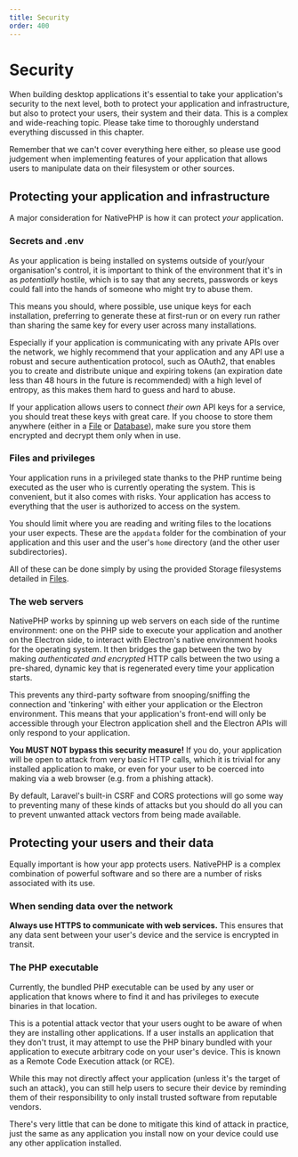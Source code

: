 ```yaml
---
title: Security
order: 400
---
```

# Security

When building desktop applications it's essential to take your application's security to the next level, both to
protect your application and infrastructure, but also to protect your users, their system and their data. This is a
complex and wide-reaching topic. Please take time to thoroughly understand everything discussed in this chapter.

Remember that we can't cover everything here either, so please use good judgement when implementing features of your
application that allows users to manipulate data on their filesystem or other sources.

## Protecting your application and infrastructure

A major consideration for NativePHP is how it can protect _your_ application.

### Secrets and .env
As your application is being installed on systems outside of your/your organisation's control, it is important to think
of the environment that it's in as _potentially_ hostile, which is to say that any secrets, passwords or keys
could fall into the hands of someone who might try to abuse them.

This means you should, where possible, use unique keys for each installation, preferring to generate these at first-run
or on every run rather than sharing the same key for every user across many installations.

Especially if your application is communicating with any private APIs over the network, we highly recommend that your
application and any API use a robust and secure authentication protocol, such as OAuth2, that enables you to create and
distribute unique and expiring tokens (an expiration date less than 48 hours in the future is recommended) with a high
level of entropy, as this makes them hard to guess and hard to abuse.

If your application allows users to connect _their own_ API keys for a service, you should treat these keys with great
care. If you choose to store them anywhere (either in a [File](/docs/digging-deeper/files) or
[Database](/docs/digging-deeper/databases)), make sure you store them encrypted and decrypt them only when in use.

### Files and privileges

Your application runs in a privileged state thanks to the PHP runtime being executed as the user who is currently
operating the system. This is convenient, but it also comes with risks. Your application has access to everything that
the user is authorized to access on the system.

You should limit where you are reading and writing files to the locations your user expects. These are the `appdata`
folder for the combination of your application and this user and the user's `home` directory (and the other user
subdirectories).

All of these can be done simply by using the provided Storage filesystems detailed in
[Files](/docs/digging-deeper/files).

### The web servers

NativePHP works by spinning up web servers on each side of the runtime environment: one on the PHP side to execute your
application and another on the Electron side, to interact with Electron's native environment hooks for the operating
system. It then bridges the gap between the two by making _authenticated and encrypted_ HTTP calls between the two
using a pre-shared, dynamic key that is regenerated every time your application starts.

This prevents any third-party software from snooping/sniffing the connection and 'tinkering' with either your
application or the Electron environment. This means that your application's front-end will only be accessible through
your Electron application shell and the Electron APIs will only respond to your application.

**You MUST NOT bypass this security measure!** If you do, your application will be open to attack from very basic HTTP
calls, which it is trivial for any installed application to make, or even for your user to be coerced into making via a
web browser (e.g. from a phishing attack).

By default, Laravel's built-in CSRF and CORS protections will go some way to preventing many of these kinds of attacks
but you should do all you can to prevent unwanted attack vectors from being made available.

## Protecting your users and their data

Equally important is how your app protects users. NativePHP is a complex combination of powerful software and so there
are a number of risks associated with its use.

### When sending data over the network

**Always use HTTPS to communicate with web services.** This ensures that any data sent between your user's device and
the service is encrypted in transit.

### The PHP executable

Currently, the bundled PHP executable can be used by any user or application that knows where to find it and has
privileges to execute binaries in that location.

This is a potential attack vector that your users ought to be aware of when they are installing other applications. If
a user installs an application that they don't trust, it may attempt to use the PHP binary bundled with your application
to execute arbitrary code on your user's device. This is known as a Remote Code Execution attack (or RCE).

While this may not directly affect your application (unless it's the target of such an attack), you can still help users
to secure their device by reminding them of their responsibility to only install trusted software from reputable
vendors.

There's very little that can be done to mitigate this kind of attack in practice, just the same as any application you
install now on your device could use any other application installed.
